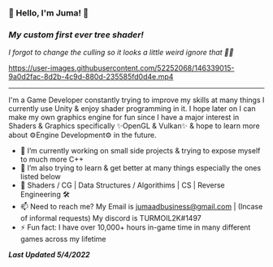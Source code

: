 ### 👋 Hello, I'm Juma! 👋
### ***My custom first ever tree shader!***
*I forgot to change the culling so it looks a little weird ignore that 🤦🤣*

https://user-images.githubusercontent.com/52252068/146339015-9a0d2fac-8d2b-4c9d-880d-235585fd0d4e.mp4

---
I'm a Game Developer constantly trying to improve my skills at many things I currently use Unity & enjoy shader programming in it. I hope later on I can make my own graphics engine for fun since I have a major interest in Shaders & Graphics specifically ✨OpenGL & Vulkan✨ & hope to learn more about ⚙️Engine Development⚙️ in the future.

- 🔭 I’m currently working on small side projects & trying to expose myself to much more C++
- 🌱 I’m also trying to learn & get better at many things especially the ones listed below
- 🎨 Shaders / CG | Data Structures / Algorithims | CS | Reverse Engineering 🛠
- 📫 Need to reach me? My Email is jumaadbusiness@gmail.com | (Incase of informal requests) My discord is TURMOIL2K#1497
- ⚡ Fun fact: I have over 10,000+ hours in-game time in many different games across my lifetime

***Last Updated 5/4/2022***
